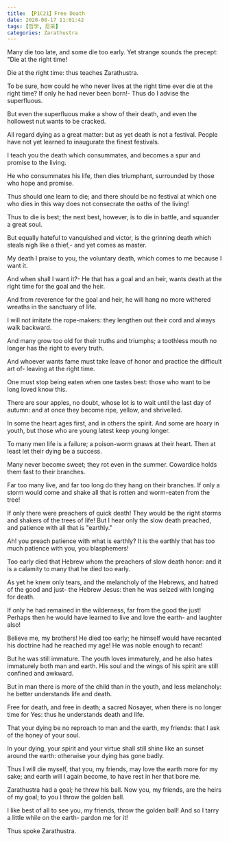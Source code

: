```yaml
---
title: 【P1C21】Free Death
date: 2020-08-17 11:01:42
tags: [哲学, 尼采]
categories: Zarathustra
---
```

Many die too late, and some die too early. Yet strange sounds the precept: "Die at the right time!

Die at the right time: thus teaches Zarathustra.
<!--more-->
To be sure, how could he who never lives at the right time ever die at the right time? If only he had never been born!- Thus do I advise the superfluous.

But even the superfluous make a show of their death, and even the hollowest nut wants to be cracked.

All regard dying as a great matter: but as yet death is not a festival. People have not yet learned to inaugurate the finest festivals.

I teach you the death which consummates, and becomes a spur and promise to the living.

He who consummates his life, then dies triumphant, surrounded by those who hope and promise.

Thus should one learn to die; and there should be no festival at which one who dies in this way does not consecrate the oaths of the living!

Thus to die is best; the next best, however, is to die in battle, and squander a great soul.

But equally hateful to vanquished and victor, is the grinning death which steals nigh like a thief,- and yet comes as master.

My death I praise to you, the voluntary death, which comes to me because I want it.

And when shall I want it?- He that has a goal and an heir, wants death at the right time for the goal and the heir.

And from reverence for the goal and heir, he will hang no more withered wreaths in the sanctuary of life.

I will not imitate the rope-makers: they lengthen out their cord and always walk backward.

And many grow too old for their truths and triumphs; a toothless mouth no longer has the right to every truth.

And whoever wants fame must take leave of honor and practice the difficult art of- leaving at the right time.

One must stop being eaten when one tastes best: those who want to be long loved know this.

There are sour apples, no doubt, whose lot is to wait until the last day of autumn: and at once they become ripe, yellow, and shrivelled.

In some the heart ages first, and in others the spirit. And some are hoary in youth, but those who are young latest keep young longer.

To many men life is a failure; a poison-worm gnaws at their heart. Then at least let their dying be a success.

Many never become sweet; they rot even in the summer. Cowardice holds them fast to their branches.

Far too many live, and far too long do they hang on their branches. If only a storm would come and shake all that is rotten and worm-eaten from the tree!

If only there were preachers of quick death! They would be the right storms and shakers of the trees of life! But I hear only the slow death preached, and patience with all that is "earthly."

Ah! you preach patience with what is earthly? It is the earthly that has too much patience with you, you blasphemers!

Too early died that Hebrew whom the preachers of slow death honor: and it is a calamity to many that he died too early.

As yet he knew only tears, and the melancholy of the Hebrews, and hatred of the good and just- the Hebrew Jesus: then he was seized with longing for death.

If only he had remained in the wilderness, far from the good the just! Perhaps then he would have learned to live and love the earth- and laughter also!

Believe me, my brothers! He died too early; he himself would have recanted his doctrine had he reached my age! He was noble enough to recant!

But he was still immature. The youth loves immaturely, and he also hates immaturely both man and earth. His soul and the wings of his spirit are still confined and awkward.

But in man there is more of the child than in the youth, and less melancholy: he better understands life and death.

Free for death, and free in death; a sacred Nosayer, when there is no longer time for Yes: thus he understands death and life.

That your dying be no reproach to man and the earth, my friends: that I ask of the honey of your soul.

In your dying, your spirit and your virtue shall still shine like an sunset around the earth: otherwise your dying has gone badly.

Thus I will die myself, that you, my friends, may love the earth more for my sake; and earth will I again become, to have rest in her that bore me.

Zarathustra had a goal; he threw his ball. Now you, my friends, are the heirs of my goal; to you I throw the golden ball.

I like best of all to see you, my friends, throw the golden ball! And so I tarry a little while on the earth- pardon me for it!

Thus spoke Zarathustra.
